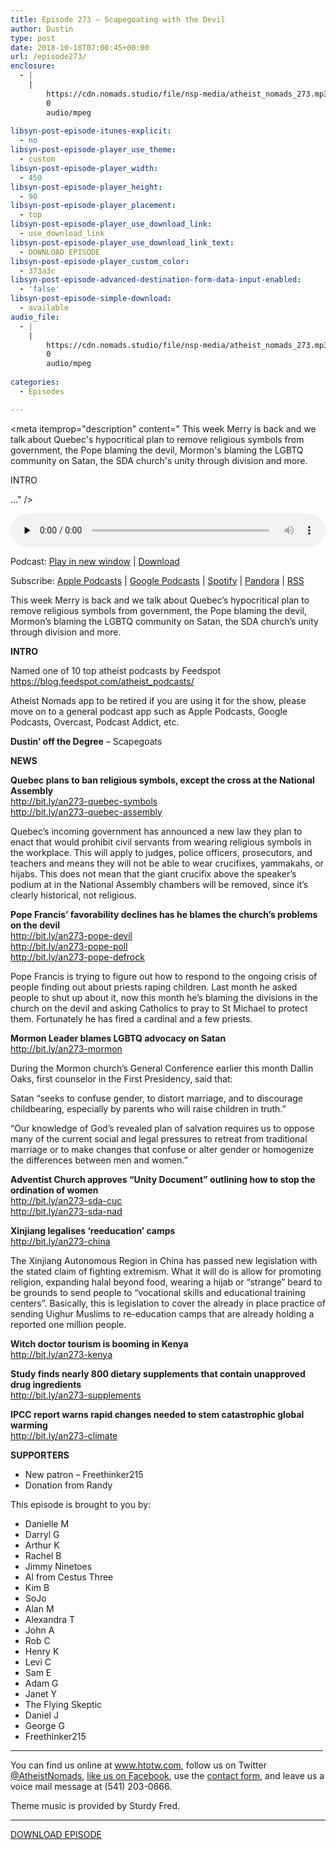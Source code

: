 ```yaml
---
title: Episode 273 – Scapegoating with the Devil
author: Dustin
type: post
date: 2018-10-18T07:00:45+00:00
url: /episode273/
enclosure:
  - |
    |
        https://cdn.nomads.studio/file/nsp-media/atheist_nomads_273.mp3
        0
        audio/mpeg
        
libsyn-post-episode-itunes-explicit:
  - no
libsyn-post-episode-player_use_theme:
  - custom
libsyn-post-episode-player_width:
  - 450
libsyn-post-episode-player_height:
  - 90
libsyn-post-episode-player_placement:
  - top
libsyn-post-episode-player_use_download_link:
  - use_download_link
libsyn-post-episode-player_use_download_link_text:
  - DOWNLOAD EPISODE
libsyn-post-episode-player_custom_color:
  - 373a3c
libsyn-post-episode-advanced-destination-form-data-input-enabled:
  - 'false'
libsyn-post-episode-simple-download:
  - available
audio_file:
  - |
    |
        https://cdn.nomads.studio/file/nsp-media/atheist_nomads_273.mp3
        0
        audio/mpeg
        
categories:
  - Episodes

---
```

<div itemscope itemtype="http://schema.org/AudioObject">
  <meta itemprop="name" content="Episode 273 &#8211; Scapegoating with the Devil" />
  
  <meta itemprop="uploadDate" content="2018-10-18T01:00:45-06:00" />
  
  <meta itemprop="encodingFormat" content="audio/mpeg" />
  
  <meta itemprop="description" content="
This week Merry is back and we talk about Quebec's hypocritical plan to remove religious symbols from government, the Pope blaming the devil, Mormon's blaming the LGBTQ community on Satan, the SDA church's unity through division and more.



INTRO

..." />
  
  <meta itemprop="contentUrl" content="https://dts.podtrac.com/redirect.mp3/cdn.nomads.studio/file/nsp-media/atheist_nomads_273.mp3" />
  </p> 
  
  <div class="powerpress_player" id="powerpress_player_8536">
    <audio class="wp-audio-shortcode" id="audio-1876-280" preload="none" style="width: 100%;" controls="controls"><source type="audio/mpeg" src="https://dts.podtrac.com/redirect.mp3/cdn.nomads.studio/file/nsp-media/atheist_nomads_273.mp3?_=280" /><a href="https://dts.podtrac.com/redirect.mp3/cdn.nomads.studio/file/nsp-media/atheist_nomads_273.mp3">https://dts.podtrac.com/redirect.mp3/cdn.nomads.studio/file/nsp-media/atheist_nomads_273.mp3</a></audio>
  </div>
</div>

<p class="powerpress_links powerpress_links_mp3">
  Podcast: <a href="https://dts.podtrac.com/redirect.mp3/cdn.nomads.studio/file/nsp-media/atheist_nomads_273.mp3" class="powerpress_link_pinw" target="_blank" title="Play in new window" onclick="return powerpress_pinw('https://htotw.com/?powerpress_pinw=1876-podcast');" rel="nofollow">Play in new window</a> | <a href="https://dts.podtrac.com/redirect.mp3/cdn.nomads.studio/file/nsp-media/atheist_nomads_273.mp3" class="powerpress_link_d" title="Download" rel="nofollow" download="atheist_nomads_273.mp3">Download</a>
</p>

<p class="powerpress_links powerpress_subscribe_links">
  Subscribe: <a href="https://podcasts.apple.com/us/podcast/humanists-take-on-the-world/id530050098?mt=2&ls=1" class="powerpress_link_subscribe powerpress_link_subscribe_itunes" target="_blank" title="Subscribe on Apple Podcasts" rel="nofollow">Apple Podcasts</a> | <a href="https://www.google.com/podcasts?feed=aHR0cDovL2F0aGVpc3Rub21hZHMubGlic3luLmNvbS9yc3M%3D" class="powerpress_link_subscribe powerpress_link_subscribe_googleplay" target="_blank" title="Subscribe on Google Podcasts" rel="nofollow">Google Podcasts</a> | <a href="https://open.spotify.com/show/3LzK2xZGike6Tc1GEMtMbr?si=LieN9SNuTpq96smuaUsH8A" class="powerpress_link_subscribe powerpress_link_subscribe_spotify" target="_blank" title="Subscribe on Spotify" rel="nofollow">Spotify</a> | <a href="https://www.pandora.com/podcast/atheist-nomads/PC:10122?corr=62071012&part=ug" class="powerpress_link_subscribe powerpress_link_subscribe_pandora" target="_blank" title="Subscribe on Pandora" rel="nofollow">Pandora</a> | <a href="https://htotw.com/feed/podcast/" class="powerpress_link_subscribe powerpress_link_subscribe_rss" target="_blank" title="Subscribe via RSS" rel="nofollow">RSS</a>
</p>

  
This week Merry is back and we talk about Quebec&#8217;s hypocritical plan to remove religious symbols from government, the Pope blaming the devil, Mormon&#8217;s blaming the LGBTQ community on Satan, the SDA church&#8217;s unity through division and more.  
<!--more-->

**INTRO**

Named one of 10 top atheist podcasts by Feedspot  
<a href="https://blog.feedspot.com/atheist_podcasts/" target="_blank" rel="noopener">https://blog.feedspot.com/atheist_podcasts/</a>

Atheist Nomads app to be retired if you are using it for the show, please move on to a general podcast app such as Apple Podcasts, Google Podcasts, Overcast, Podcast Addict, etc.

**Dustin’ off the Degree** &#8211; Scapegoats

**NEWS**

**Quebec plans to ban religious symbols, except the cross at the National Assembly**  
<a href="http://bit.ly/an273-quebec-symbols" target="_blank" rel="noopener">http://bit.ly/an273-quebec-symbols</a>  
<a href="http://bit.ly/an273-quebec-assembly" target="_blank" rel="noopener">http://bit.ly/an273-quebec-assembly</a>

Quebec’s incoming government has announced a new law they plan to enact that would prohibit civil servants from wearing religious symbols in the workplace. This will apply to judges, police officers, prosecutors, and teachers and means they will not be able to wear crucifixes, yammakahs, or hijabs. This does not mean that the giant crucifix above the speaker’s podium at in the National Assembly chambers will be removed, since it’s clearly historical, not religious.

**Pope Francis’ favorability declines has he blames the church’s problems on the devil**  
<a href="http://bit.ly/an273-pope-devil" target="_blank" rel="noopener">http://bit.ly/an273-pope-devil</a>  
<a href="http://bit.ly/an273-pope-poll" target="_blank" rel="noopener">http://bit.ly/an273-pope-poll</a>  
<a href="http://bit.ly/an273-pope-defrock" target="_blank" rel="noopener">http://bit.ly/an273-pope-defrock</a>

Pope Francis is trying to figure out how to respond to the ongoing crisis of people finding out about priests raping children. Last month he asked people to shut up about it, now this month he’s blaming the divisions in the church on the devil and asking Catholics to pray to St Michael to protect them. Fortunately he has fired a cardinal and a few priests.

**Mormon Leader blames LGBTQ advocacy on Satan**  
<a href="http://bit.ly/an273-mormon" target="_blank" rel="noopener">http://bit.ly/an273-mormon</a>

During the Mormon church’s General Conference earlier this month Dallin Oaks, first counselor in the First Presidency, said that:

Satan “seeks to confuse gender, to distort marriage, and to discourage childbearing, especially by parents who will raise children in truth.”

“Our knowledge of God’s revealed plan of salvation requires us to oppose many of the current social and legal pressures to retreat from traditional marriage or to make changes that confuse or alter gender or homogenize the differences between men and women.”

**Adventist Church approves &#8220;Unity Document&#8221; outlining how to stop the ordination of women**  
<a href="http://bit.ly/an273-sda-cuc" target="_blank" rel="noopener">http://bit.ly/an273-sda-cuc</a>  
<a href="http://bit.ly/an273-sda-nad" target="_blank" rel="noopener">http://bit.ly/an273-sda-nad</a>

**Xinjiang legalises &#8216;reeducation&#8217; camps**  
<a href="http://bit.ly/an273-china" target="_blank" rel="noopener">http://bit.ly/an273-china</a>

The Xinjiang Autonomous Region in China has passed new legislation with the stated claim of fighting extremism. What it will do is allow for promoting religion, expanding halal beyond food, wearing a hijab or “strange” beard to be grounds to send people to “vocational skills and educational training centers”. Basically, this is legislation to cover the already in place practice of sending Uighur Muslims to re-education camps that are already holding a reported one million people.

**Witch doctor tourism is booming in Kenya**  
<a href="http://bit.ly/an273-kenya" target="_blank" rel="noopener">http://bit.ly/an273-kenya</a>

**Study finds nearly 800 dietary supplements that contain unapproved drug ingredients**  
<a href="http://bit.ly/an273-supplements" target="_blank" rel="noopener">http://bit.ly/an273-supplements</a>

**IPCC report warns rapid changes needed to stem catastrophic global warming**  
<a href="http://bit.ly/an273-climate" target="_blank" rel="noopener">http://bit.ly/an273-climate</a>

**SUPPORTERS**  
* New patron &#8211; Freethinker215  
* Donation from Randy

This episode is brought to you by:

  * Danielle M
  * Darryl G
  * Arthur K
  * Rachel B
  * Jimmy Ninetoes
  * Al from Cestus Three
  * Kim B
  * SoJo
  * Alan M
  * Alexandra T
  * John A
  * Rob C
  * Henry K
  * Levi C
  * Sam E
  * Adam G
  * Janet Y
  * The Flying Skeptic
  * Daniel J
  * George G
  * Freethinker215

<hr width="500" />

You can find us online at <a href="https://www.htotw.com/" target="_blank" rel="noopener">www.htotw.com</a>, follow us on Twitter <a href="https://twitter.com/AtheistNomads" target="_blank" rel="noopener">@AtheistNomads</a>, <a href="https://htotw.com/facebook" target="_blank" rel="noopener">like us on Facebook</a>, use the [contact form](https://htotw.com/contact), and leave us a voice mail message at (541) 203-0666.

Theme music is provided by Sturdy Fred.

<hr width="”500”" />

[DOWNLOAD EPISODE][1]

 [1]: https://dts.podtrac.com/redirect.mp3/cdn.nomads.studio/file/nsp-media/atheist_nomads_273.mp3